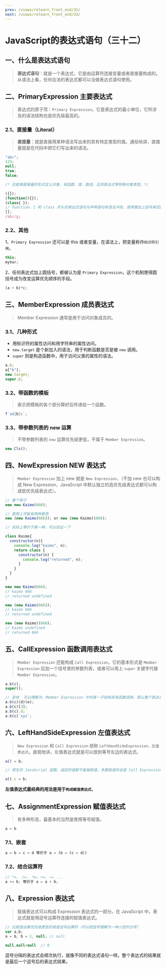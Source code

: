 ```yaml
---
prev: /views/relearn_front_end/31/
next: /views/relearn_front_end/33/
---
```

# JavaScript的表达式语句（三十二）

## 一、什么是表达式语句

> **表达式语句**：就是一个表达式，它是由运算符连接变量或者直接量构成的。从语法上看，任何合法的表达式都可以当做表达式语句使用。

## 二、PrimaryExpression 主要表达式

> 表达式的原子项：`Primary Expression`。它是表达式的最小单位，它所涉及的语法结构也是优先级最高的。

### 2.1、直接量（Literal）

> **直接量**：就是直接用某种语法写出来的具有特定类型的值。通俗地讲，直接量就是在代码中把它们写出来的语法。

```js
"abc";
123;
null;
true;
false;

/* 还能够直接量的形式定义对象，有函数、类、数组、正则表达式等特殊对象类型。*/

({});
(function(){});
(class{ });
// function、{ 和 class 开头的表达式语句与声明语句有语法冲突，使用需加上括号来回避语法冲突。
[];
/abc/g;
```

### 2.2、其他

1、`Primary Expression` 还可以是 this 或者变量，在语法上，把变量称作`标识符引用`。

```js
this;
myVar;
```

2、任何表达式加上圆括号，都被认为是 `Primary Expression`，这个机制使得圆括号成为改变运算优先顺序的手段。

```js
(a + b)*c;
```

## 三、MemberExpression 成员表达式

> Member Expression 通常是用于访问对象成员的。

### 3.1、几种形式

- 用标识符的属性访问和用字符串的属性访问。
- `new.target` 是个新加入的语法，用于判断函数是否是被 `new` 调用。
- `super` 则是构造函数中，用于访问父类的属性的语法。

```js
a.b;
a["b"];
new.target;
super.b;
```

### 3.2、带函数的模板

> 表示把模板的各个部分算好后传递给一个函数。

```js
f`a${b}c`;
```

### 3.3、带参数列表的 new 运算

> 不带参数列表的 `new` 运算优先级更低，不属于 `Member Expression`。

```js
new Cls();
```

## 四、NewExpression NEW 表达式

> `Member Expression` 加上 new 就是 `New Expression`，（不加 new 也可以构成 New Expression，JavaScript 中默认独立的高优先级表达式都可以构成低优先级表达式）。

```js
// 看个例子
new new Kaimo(666);

// 直观上可能有两种意思
new (new Kaimo(666)); or new (new Kaimo)(666);

// 实际上等价于第一种，可以验证一下

class Kaimo{
  constructor(n){
    console.log("kaimo", n);
    return class {
      constructor(n) {
        console.log("returned", n);
      }
    }
  }
}

new new Kaimo(666);
// kaimo 666
// returned undefined

new (new Kaimo(666));
// kaimo 666
// returned undefined

new (new Kaimo)(666);
// kaimo undefined
// returned 666
```

## 五、CallExpression 函数调用表达式

> `Member Expression` 还能构成 `Call Expression`。它的基本形式是 `Member Expression` 后加一个括号里的参数列表，或者可以用上 `super` 关键字代替 `Member Expression`。

```js
a.b(c);
super();

// 变体  可以理解为，Member Expression 中的某一子结构具有函数调用，那么整个表达式就成为了一个 Call Expression。
a.b(c)(d)(e);
a.b(c)[3];
a.b(c).d;
a.b(c)`xyz`;
```

## 六、LeftHandSideExpression 左值表达式

> `New Expression` 和 `Call Expression` 统称 `LeftHandSideExpression，左值表达式`。直观地讲，左值表达式就是可以放到等号左边的表达式。

```js
a() = b;

// 原生的 JavaScript 函数，返回的值都不能被赋值。多数赋值将会是 Call Expression 的其它形式

a().c = b;
```

**左值表达式最经典的用法是用于`构成赋值表达式`**。

## 七、AssignmentExpression 赋值表达式

> 有多种形态，最基本的当然是使用等号赋值。

```js
a = b
```

### 7.1、嵌套

```js
a = b = c = d 等价于 a = (b = (c = d))
```

### 7.2、结合运算符

```js
// *=、 /=、 %=、+=、-=、...
a += b; 等价于 a = a + b;
```

## 八、Expression 表达式

> 赋值表达式可以构成 Expression 表达式的一部分。在 JavaScript 中，表达式就是用逗号运算符连接的赋值表达式。

```js
// 比赋值运算优先级更低的就是逗号运算符（可以把逗号理解为一种小型的分号）
var a,b;
a = b, b = 1, null; // null

null,null+null  // 0
```

逗号分隔的表达式会顺次执行，就像不同的表达式语句一样。整个表达式的结果就是最后一个逗号后的表达式结果。
